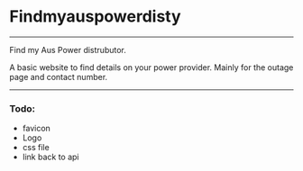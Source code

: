 # Findmyauspowerdisty
---
Find my Aus Power distrubutor.

A basic website to find details on your power provider. 
Mainly for the outage page and contact number.

---
### Todo:
- favicon
- Logo
- css file
- link back to api

